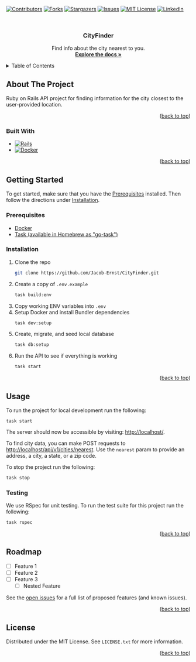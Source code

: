 <!-- Improved compatibility of back to top link: See: https://github.com/othneildrew/Best-README-Template/pull/73 -->
<a name="readme-top"></a>
<!--
*** Thanks for checking out the Best-README-Template. If you have a suggestion
*** that would make this better, please fork the repo and create a pull request
*** or simply open an issue with the tag "enhancement".
*** Don't forget to give the project a star!
*** Thanks again! Now go create something AMAZING! :D
-->



<!-- PROJECT SHIELDS -->
<!--
*** I'm using markdown "reference style" links for readability.
*** Reference links are enclosed in brackets [ ] instead of parentheses ( ).
*** See the bottom of this document for the declaration of the reference variables
*** for contributors-url, forks-url, etc. This is an optional, concise syntax you may use.
*** https://www.markdownguide.org/basic-syntax/#reference-style-links
-->
[![Contributors][contributors-shield]][contributors-url]
[![Forks][forks-shield]][forks-url]
[![Stargazers][stars-shield]][stars-url]
[![Issues][issues-shield]][issues-url]
[![MIT License][license-shield]][license-url]
[![LinkedIn][linkedin-shield]][linkedin-url]



<!-- PROJECT LOGO -->
<br />
<div align="center">
  <h3 align="center">CityFinder</h3>

  <p align="center">
    Find info about the city nearest to you.
    <br />
    <a href="https://github.com/Jacob-Ernst/CityFinder"><strong>Explore the docs »</strong></a>
  </p>
</div>



<!-- TABLE OF CONTENTS -->
<details>
  <summary>Table of Contents</summary>
  <ol>
    <li>
      <a href="#about-the-project">About The Project</a>
      <ul>
        <li><a href="#built-with">Built With</a></li>
      </ul>
    </li>
    <li>
      <a href="#getting-started">Getting Started</a>
      <ul>
        <li><a href="#prerequisites">Prerequisites</a></li>
        <li><a href="#installation">Installation</a></li>
      </ul>
    </li>
    <li><a href="#usage">Usage</a></li>
    <li><a href="#roadmap">Roadmap</a></li>
    <li><a href="#license">License</a></li>
  </ol>
</details>

<!-- ABOUT THE PROJECT -->
## About The Project

Ruby on Rails API project for finding information for the city closest to the user-provided location.

<p align="right">(<a href="#readme-top">back to top</a>)</p>

### Built With

* [![Rails][RubyOnRails.org]][RubyOnRails-url]
* [![Docker][Docker.com]][Docker-url]

<p align="right">(<a href="#readme-top">back to top</a>)</p>

<!-- GETTING STARTED -->
## Getting Started

To get started, make sure that you have the [Prerequisites](#prerequisites) installed.
Then follow the directions under [Installation](#installation).

### Prerequisites

- [Docker](https://docs.docker.com/engine/install/)
- [Task (available in Homebrew as "go-task")](https://taskfile.dev/installation/)

### Installation

1. Clone the repo
   ```sh
   git clone https://github.com/Jacob-Ernst/CityFinder.git
   ```
2. Create a copy of `.env.example`
   ```sh
   task build:env
   ```
3. Copy working ENV variables into `.env`
4. Setup Docker and install Bundler dependencies
   ```sh
   task dev:setup
   ```
5. Create, migrate, and seed local database
   ```sh
   task db:setup
   ```
6. Run the API to see if everything is working
   ```sh
   task start
   ```


<p align="right">(<a href="#readme-top">back to top</a>)</p>

<!-- USAGE EXAMPLES -->
## Usage

To run the project for local development run the following:

```shell
task start
```

The server should now be accessible by visiting: [http://localhost/](http://localhost/).

To find city data, you can make POST requests to [http://localhost/api/v1/cities/nearest](http://localhost/api/v1/cities/nearest).
Use the `nearest` param to provide an address, a city, a state, or a zip code.

To stop the project run the following:

```sh
task stop
```

### Testing

We use RSpec for unit testing. To run the test suite for this project run the following:

```sh
task rspec
```

<p align="right">(<a href="#readme-top">back to top</a>)</p>


<!-- ROADMAP -->
## Roadmap

- [ ] Feature 1
- [ ] Feature 2
- [ ] Feature 3
    - [ ] Nested Feature

See the [open issues](https://github.com/Jacob-Ernst/CityFinder/issues) for a full list of proposed features (and known issues).

<p align="right">(<a href="#readme-top">back to top</a>)</p>

<!-- LICENSE -->
## License

Distributed under the MIT License. See `LICENSE.txt` for more information.

<p align="right">(<a href="#readme-top">back to top</a>)</p>


<!-- MARKDOWN LINKS & IMAGES -->
<!-- https://www.markdownguide.org/basic-syntax/#reference-style-links -->
[contributors-shield]: https://img.shields.io/github/contributors/Jacob-Ernst/CityFinder.svg?style=for-the-badge
[contributors-url]: https://github.com/Jacob-Ernst/CityFinder/graphs/contributors
[forks-shield]: https://img.shields.io/github/forks/Jacob-Ernst/CityFinder.svg?style=for-the-badge
[forks-url]: https://github.com/Jacob-Ernst/CityFinder/network/members
[stars-shield]: https://img.shields.io/github/stars/Jacob-Ernst/CityFinder.svg?style=for-the-badge
[stars-url]: https://github.com/Jacob-Ernst/CityFinder/stargazers
[issues-shield]: https://img.shields.io/github/issues/Jacob-Ernst/CityFinder.svg?style=for-the-badge
[issues-url]: https://github.com/Jacob-Ernst/CityFinder/issues
[license-shield]: https://img.shields.io/github/license/Jacob-Ernst/CityFinder.svg?style=for-the-badge
[license-url]: https://github.com/Jacob-Ernst/CityFinder/blob/master/LICENSE.txt
[linkedin-shield]: https://img.shields.io/badge/-LinkedIn-black.svg?style=for-the-badge&logo=linkedin&colorB=555
[linkedin-url]: https://linkedin.com/in/jaernst
[product-screenshot]: images/screenshot.png
[React.js]: https://img.shields.io/badge/React-20232A?style=for-the-badge&logo=react&logoColor=61DAFB
[React-url]: https://reactjs.org/
[RubyOnRails.org]: https://img.shields.io/badge/Rails-CC0000?style=for-the-badge&logo=rubyonrails&logoColor=white
[RubyOnRails-url]: https://rubyonrails.org/ 
[Docker.com]: https://img.shields.io/badge/Docker-2496ED?style=for-the-badge&logo=docker&logoColor=white
[Docker-url]: https://www.docker.com/
